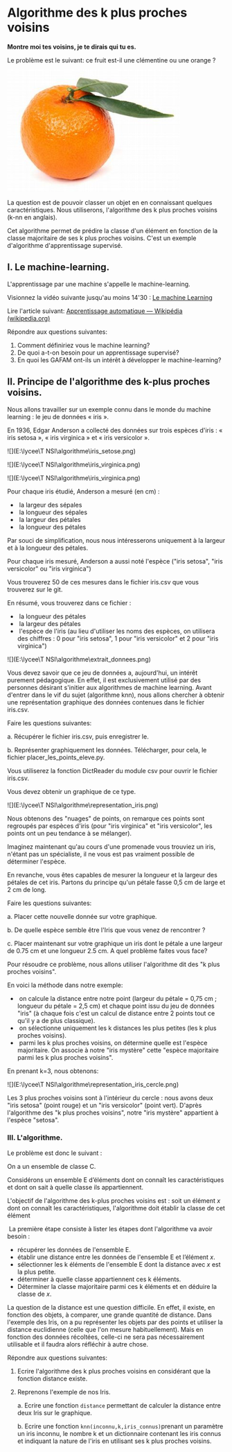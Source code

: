 # Algorithme des k plus proches voisins

**Montre moi tes voisins, je te dirais qui tu es.**

Le problème est le suivant: ce fruit est-il une clémentine ou une orange ? 

![](/Algorithmes/IMG/orange_clementine.png)

La question est de pouvoir classer un objet en en connaissant quelques caractéristiques. Nous utiliserons, l'algorithme des k plus proches voisins (k-nn en anglais). 

Cet algorithme permet de prédire la classe d'un élément en fonction de la classe majoritaire de ses k plus proches voisins. C'est un exemple d'algorithme d'apprentissage supervisé. 

## I. Le machine-learning. 

L'apprentissage par une machine s'appelle le machine-learning. 

Visionnez la vidéo suivante jusqu'au moins 14'30 : [Le machine Learning](https://youtu.be/OEJX-q6UOag?si=EaYINvaeZxIKRTP-)

Lire l'article suivant: [Apprentissage automatique — Wikipédia (wikipedia.org)](https://fr.wikipedia.org/wiki/Apprentissage_automatique)



Répondre aux questions suivantes:

1. Comment définiriez vous le machine learning? 
2. De quoi a-t-on besoin pour un apprentissage supervisé? 
3. En quoi les GAFAM ont-ils un intérêt à développer le machine-learning? 

## II. Principe de l'algorithme des k-plus proches voisins. 

Nous allons travailler sur un exemple connu dans le monde du machine learning : le jeu de 	données « iris ».

En 1936, Edgar Anderson a collecté des données sur trois espèces d'iris : « iris setosa », « iris virginica » et « iris versicolor ».  

![](E:\lycee\T NSI\algorithme\iris_setose.png)

![](E:\lycee\T NSI\algorithme\iris_virginica.png)

![](E:\lycee\T NSI\algorithme\iris_virginica.png)

Pour chaque iris étudié, Anderson a mesuré (en cm) : 

- ​	la largeur des sépales  
- ​	la longueur des sépales  
- ​	la largeur des pétales  
- ​	la longueur des pétales  

Par souci de simplification, nous nous intéresserons uniquement à la largeur et à la longueur 	des pétales. 

Pour chaque iris mesuré, Anderson a aussi noté l'espèce ("iris setosa", "iris versicolor" ou 	"iris virginica")

Vous trouverez 50 de ces mesures dans le fichier iris.csv que vous trouverez sur le git. 

En résumé, vous trouverez dans ce fichier : 

- ​	la longueur des pétales  
- ​	la largeur des pétales  
- ​	l'espèce de l'iris (au lieu d'utiliser les noms des espèces, on utilisera des chiffres : 0 pour "iris setosa", 1 pour "iris versicolor" et 2 pour "iris virginica")  

![](E:\lycee\T NSI\algorithme\extrait_donnees.png)

Vous devez savoir que ce jeu de données a, aujourd'hui, un intérêt purement pédagogique. En effet, il est exclusivement utilisé par des personnes désirant s'initier aux algorithmes de machine learning.  Avant d'entrer dans le vif du sujet (algorithme knn), nous allons chercher à obtenir une représentation graphique des données contenues dans le fichier iris.csv. 

Faire les questions suivantes:

a. Récupérer le fichier iris.csv, puis enregistrer le. 

b. Représenter graphiquement les données. Télécharger, pour cela,  le fichier placer_les_points_eleve.py. 

Vous utiliserez la fonction  DictReader du module csv pour ouvrir le fichier iris.csv. 

Vous devez obtenir un graphique de ce type. 

![](E:\lycee\T NSI\algorithme\representation_iris.png)

Nous obtenons des "nuages" de points, on remarque ces points sont regroupés par espèces 	d'iris (pour "iris virginica" et "iris versicolor", les points ont un peu tendance à se mélanger).

Imaginez maintenant qu'au cours d'une promenade vous trouviez un iris, n'étant pas un spécialiste, il ne vous est pas vraiment possible de déterminer l'espèce. 

En revanche, vous êtes capables de mesurer la longueur et la largeur des pétales de cet iris. Partons  du principe qu'un pétale fasse 0,5 cm de large et 2 cm de long. 

Faire les questions suivantes:

a. Placer cette nouvelle donnée sur votre graphique. 

b. De quelle espèce semble être l'Iris que vous venez de rencontrer ?

c. Placer maintenant sur votre graphique un iris dont le pétale a une largeur de 0.75 cm et une longueur 2.5 cm.  A quel problème faites vous face? 

Pour résoudre ce problème, nous allons utiliser l'algorithme dit des "k plus proches voisins". 

En voici la méthode dans notre exemple:

- ​	on calcule la distance entre notre point (largeur du pétale = 0,75 cm ; longueur du pétale = 2,5 cm) et chaque point issu du jeu de données "iris" (à chaque fois c'est un calcul de distance entre 2 points tout ce qu'il y a de plus classique).
- ​	on sélectionne uniquement les k distances les plus petites (les k plus proches voisins).  
- ​	parmi les k plus proches voisins, on détermine quelle est l'espèce majoritaire. On associe à notre "iris mystère" cette "espèce majoritaire parmi les k plus proches voisins".

En prenant k=3, nous obtenons: 

![](E:\lycee\T NSI\algorithme\representation_iris_cercle.png)

Les 3 plus proches voisins sont à l'intérieur du cercle  : nous avons deux "iris 	setosa" (point rouge) et un "iris versicolor" (point  vert). D'après l'algorithme des "k plus proches voisins", notre "iris mystère" appartient à l'espèce "setosa". 



### III. L'algorithme. 

Le problème est donc le suivant : 

On a un ensemble de classe C. 

Considérons un ensemble E d’éléments dont on connaît les caractéristiques et dont on sait à quelle classe ils appartiennent. 

L'objectif de l'algorithme des k-plus proches voisins est : soit un élément $x$  dont on connaît les caractéristiques, l'algorithme doit établir la classe de cet élément 



​	La première étape consiste à lister les étapes dont l'algorithme va avoir besoin :

- récupérer les données de l'ensemble E.
- établir une distance entre les données de l'ensemble E et l’élément $x$.  	
- sélectionner les k éléments de l'ensemble E dont la distance avec  $x$ est la plus petite.  	
- déterminer à quelle classe appartiennent ces k éléments.  	
- Déterminer la classe majoritaire parmi ces k éléments et en déduire la classe de $x$.  	

La question de la distance est une question difficile. En effet, il existe, en fonction des objets, à comparer, une grande quantité de distance. Dans l'exemple des Iris, on a pu représenter les objets par des points et utiliser la distance euclidienne (celle que l'on mesure habituellement). Mais en fonction des données récoltées, celle-ci ne sera pas nécessairement utilisable et il faudra alors réfléchir à autre chose. 	



Répondre aux questions suivantes:

1. Ecrire l'algorithme des k plus proches voisins en considérant que la fonction distance existe. 

2. Reprenons l'exemple de nos Iris. 

   a. Ecrire une fonction `distance` permettant de calculer la distance entre deux Iris sur le graphique. 

   b.  Ecrire une fonction `knn(inconnu,k,iris_connus)`prenant un paramètre un iris inconnu, le nombre k et un dictionnaire contenant les iris connus et indiquant la nature de l'iris en utilisant ses k plus proches voisins.

   

   

   
